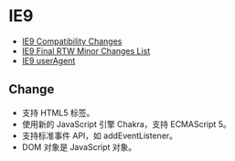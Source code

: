 # IE9

- [IE9 Compatibility Changes](https://msdn.microsoft.com/en-us/library/ff986083(v=vs.85).aspx)
- [IE9 Final RTW Minor Changes List](https://blogs.msdn.microsoft.com/ieinternals/2011/03/19/ie9-final-rtw-minor-changes-list/)
- [IE9 userAgent](https://msdn.microsoft.com/en-us/library/ff986085.aspx)


## Change

- 支持 HTML5 标签。
- 使用新的 JavaScript 引擎 Chakra，支持 ECMAScript 5。
- 支持标准事件 API，如 addEventListener。
- DOM 对象是 JavaScript 对象。


